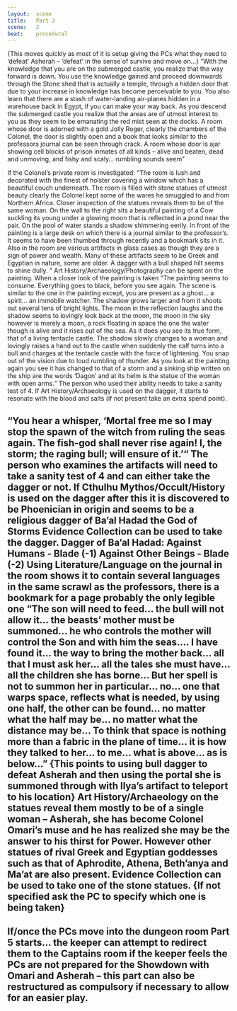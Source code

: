 ```yaml
---
layout:  scene
title:   Part 3
scene:   2
beat:    procedural
---
```





{This moves quickly as most of it is setup giving the PCs what they need to ‘defeat’ Asherah – ‘defeat’ in the sense of survive and move on…}
“With the knowledge that you are on the submerged castle, you realize that the way forward is down. You use the knowledge gained and proceed downwards through the Stone shed that is actually a temple, through a hidden door that due to your increase in knowledge has become perceivable to you.
You also learn that there are a stash of water-landing air-planes hidden in a warehouse back in Egypt, if you can make your way back.
As you descend the submerged castle you realize that the areas are of utmost interest to you as they seem to be emanating the red mist seen at the docks. A room whose door is adorned with a gold Jolly Roger, clearly the chambers of the Colonel, the door is slightly open and a book that looks similar to the professors journal can be seen through crack. A room whose door is ajar showing cell blocks of prison inmates of all kinds – alive and beaten, dead and unmoving, and fishy and scaly… rumbling sounds seem”

If the Colonel’s private room is investigated:
“The room is lush and decorated with the finest of holster covering a window which has a beautiful couch underneath. The room is filled with stone statues of utmost beauty clearly the Colonel kept some of the wares he smuggled to and from Northern Africa. Closer inspection of the statues reveals them to be of the same woman. On the wall to the right sits a beautiful painting of a Cow suckling its young under a glowing moon that is reflected in a pond near the pair. On the pool of water stands a shadow shimmering eerily. In front of the painting is a large desk on which there is a journal similar to the professor’s. It seems to have been thumbed through recently and a bookmark sits in it. Also in the room are various artifacts in glass cases as though they are a sign of power and wealth. Many of these artifacts seem to be Greek and Egyptian in nature, some are older. A dagger with a bull shaped hilt seems to shine dully. “
Art History/Archaeology/Photography can be spent on the painting.
When a closer look of the painting is taken
“The painting seems to consume. Everything goes to black, before you see again. The scene is similar to the one in the painting except, you are present as a ghost… a spirit… an immobile watcher. The shadow grows larger and from it shoots out several tens of bright lights. The moon in the reflection laughs and the shadow seems to lovingly look back at the moon, the moon in the sky however is merely a moon, a rock floating in space the one the water though is alive and it rises out of the sea. As it does you see its true form, that of a living tentacle castle. The shadow slowly changes to a woman and lovingly raises a hand out to the castle when suddenly the calf turns into a bull and charges at the tentacle castle with the force of lightening. You snap out of the vision due to loud rumbling of thunder. As you look at the painting again you see it has changed to that of a storm and a sinking ship written on the ship are the words ‘Dagon’ and at its helm is the statue of the woman with open arms.“
The person who used their ability needs to take a sanity test of 4.
If Art History/Archaeology is used on the dagger, it starts to resonate with the blood and salts (if not present take an extra spend point).

“You hear a whisper, ‘Mortal free me so I may stop the spawn of the witch from ruling the seas again. The fish-god shall never rise again! I, the storm; the raging bull; will ensure of it.’“
The person who examines the artifacts will need to take a sanity test of 4 and can either take the dagger or not.
If Cthulhu Mythos/Occult/History is used on the dagger after this it is discovered to be Phoenician in origin and seems to be a religious dagger of Ba’al Hadad the God of Storms
Evidence Collection can be used to take the dagger.
Dagger of Ba’al Hadad:
Against Humans - Blade (-1)
Against Other Beings - Blade (-2)
Using Literature/Language on the journal in the room shows it to contain several languages in the same scrawl as the professors, there is a bookmark for a page probably the only legible one
“The son will need to feed… the bull will not allow it… the beasts’ mother must be summoned… he who controls the mother will control the Son and with him the seas….
I have found it… the way to bring the mother back… all  that I must ask her… all the tales she must have… all the children she has borne…
But her spell is not to summon her in particular… no… one that warps space, reflects what is needed, by using one half, the other can be found… no matter what the half may be… no matter what the distance may be… To think that space is nothing more than a fabric in the plane of time… it is how they talked to her… to me… what is above… as is below…”
{This points to using bull dagger to defeat Asherah and then using the portal she is summoned through with Ilya’s artifact to teleport to his location}
Art History/Archaeology on the statues reveal them mostly to be of a single woman – Asherah, she has become Colonel Omari’s muse and he has realized she may be the answer to his thirst for Power. However other statues of rival Greek and Egyptian goddesses such as that of Aphrodite, Athena, Beth’anya and Ma’at are also present.
Evidence Collection can be used to take one of the stone statues. {If not specified ask the PC to specify which one is being taken}
--
If/once the PCs move into the dungeon room Part 5 starts… the keeper can attempt to redirect them to the Captains room if the keeper feels the PCs are not prepared for the Showdown with Omari and Asherah – this part can also be restructured as compulsory if necessary to allow for an easier play.
--
